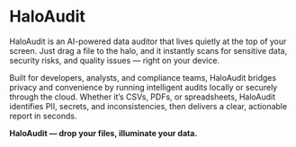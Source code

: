 # HaloAudit

HaloAudit is an AI-powered data auditor that lives quietly at the top of your screen. Just drag a file to the halo, and it instantly scans for sensitive data, security risks, and quality issues — right on your device.

Built for developers, analysts, and compliance teams, HaloAudit bridges privacy and convenience by running intelligent audits locally or securely through the cloud. Whether it’s CSVs, PDFs, or spreadsheets, HaloAudit identifies PII, secrets, and inconsistencies, then delivers a clear, actionable report in seconds.

**HaloAudit — drop your files, illuminate your data.**
